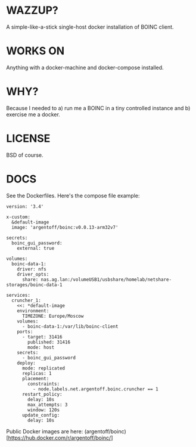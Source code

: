 WAZZUP?
=======

A simple-like-a-stick single-host docker installation of BOINC client.

WORKS ON
========

Anything with a docker-machine and docker-compose installed.


WHY?
====

Because I needed to a) run me a BOINC in a tiny controlled instance
and b) exercise me a docker.

LICENSE
=======

BSD of course.


DOCS
====

See the Dockerfiles. Here's the compose file example:

```text
version: '3.4'

x-custom:
  &default-image
  image: 'argentoff/boinc:v0.0.13-arm32v7'

secrets:
  boinc_gui_password:
    external: true

volumes:
  boinc-data-1:
    driver: nfs
    driver_opts:
      share: nas.ag.lan:/volumeUSB1/usbshare/homelab/netshare-storages/boinc-data-1

services:
  cruncher_1:
    <<: *default-image
    environment:
      TIMEZONE: Europe/Moscow
    volumes:
      - boinc-data-1:/var/lib/boinc-client
    ports:
      - target: 31416
        published: 31416
        mode: host
    secrets:
      - boinc_gui_password
    deploy:
      mode: replicated
      replicas: 1
      placement:
        constraints:
          - node.labels.net.argentoff.boinc.cruncher == 1
      restart_policy:
        delay: 10s
        max_attempts: 3
        window: 120s
      update_config:
        delay: 10s
```

Public Docker images are here: (argentoff/boinc)[https://hub.docker.com/r/argentoff/boinc/]
